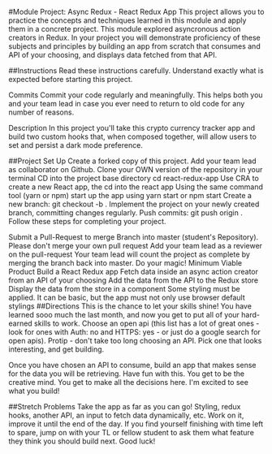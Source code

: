 #Module Project: Async Redux - React Redux App
This project allows you to practice the concepts and techniques learned in this module and apply them in a concrete project. This module explored asyncronous action creators in Redux. In your project you will demonstrate proficiency of these subjects and principles by building an app from scratch that consumes and API of your choosing, and displays data fetched from that API.

##Instructions
Read these instructions carefully. Understand exactly what is expected before starting this project.

Commits
Commit your code regularly and meaningfully. This helps both you and your team lead in case you ever need to return to old code for any number of reasons.

Description
In this project you'll take this crypto currency tracker app and build two custom hooks that, when composed together, will allow users to set and persist a dark mode preference.

##Project Set Up
 Create a forked copy of this project.
 Add your team lead as collaborator on Github.
 Clone your OWN version of the repository in your terminal
 CD into the project base directory cd react-redux-app
 Use CRA to create a new React app, the cd into the react app
 Using the same command tool (yarn or npm) start up the app using yarn start or npm start
 Create a new branch: git checkout -b <firstName-lastName>.
 Implement the project on your newly created <firstName-lastName> branch, committing changes regularly.
 Push commits: git push origin <firstName-lastName>.
Follow these steps for completing your project.

 Submit a Pull-Request to merge Branch into master (student's Repository). Please don't merge your own pull request
 Add your team lead as a reviewer on the pull-request
 Your team lead will count the project as complete by merging the branch back into master.
 Do your magic!
Minimum Viable Product
 Build a React Redux app
 Fetch data inside an async action creator from an API of your choosing
 Add the data from the API to the Redux store
 Display the data from the store in a component
 Some styling must be applied. It can be basic, but the app must not only use browser default stylings
##Directions
This is the chance to let your skills shine! You have learned sooo much the last month, and now you get to put all of your hard-earned skills to work. Choose an open api (this list has a lot of great ones - look for ones with Auth: no and HTTPS: yes - or just do a google search for open apis). Protip - don't take too long choosing an API. Pick one that looks interesting, and get building.

Once you have chosen an API to consume, build an app that makes sense for the data you will be retrieving. Have fun with this. You get to be the creative mind. You get to make all the decisions here. I'm excited to see what you build!

##Stretch Problems
Take the app as far as you can go! Styling, redux hooks, another API, an input to fetch data dynamically, etc. Work on it, improve it until the end of the day. If you find yourself finishing with time left to spare, jump on with your TL or fellow student to ask them what feature they think you should build next. Good luck!